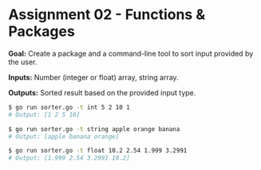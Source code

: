 # Assignment 02 - Functions & Packages

**Goal:** Create a package and a command-line tool to sort input provided by the user.

**Inputs:** Number (integer or float) array, string array.

**Outputs:** Sorted result based on the provided input type.

```bash
$ go run sorter.go -t int 5 2 10 1
# Output: [1 2 5 10]

$ go run sorter.go -t string apple orange banana
# Output: [apple banana orange]

$ go run sorter.go -t float 10.2 2.54 1.999 3.2991
# Output: [1.999 2.54 3.2991 10.2]
```